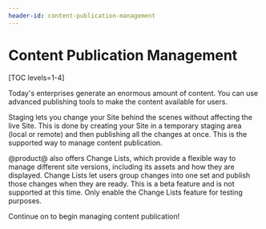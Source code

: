 ```yaml
---
header-id: content-publication-management
---
```


# Content Publication Management

[TOC levels=1-4]

Today's enterprises generate an enormous amount of content. You can use advanced
publishing tools to make the content available for users.

Staging lets you change your Site behind the scenes without affecting the live
Site. This is done by creating your Site in a temporary staging area (local or
remote) and then publishing all the changes at once. This is the supported way
to manage content publication.

@product@ also offers Change Lists, which provide a flexible way to manage
different site versions, including its assets and how they are displayed. Change
Lists let users group changes into one set and publish those changes when
they are ready. This is a beta feature and is not supported at this time. Only
enable the Change Lists feature for testing purposes.

Continue on to begin managing content publication!
